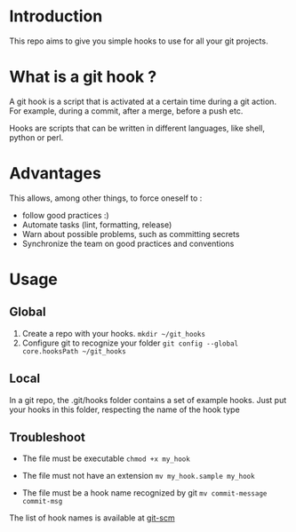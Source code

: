 # Introduction

This repo aims to give you simple hooks to use for all your git projects.

# What is a git hook ?

A git hook is a script that is activated at a certain time during a git action. For example, during a commit, after a merge, before a push etc.

Hooks are scripts that can be written in different languages, like shell, python or perl.

# Advantages 

This allows, among other things, to force oneself to :
- follow good practices :)
- Automate tasks (lint, formatting, release)
- Warn about possible problems, such as committing secrets
- Synchronize the team on good practices and conventions

# Usage

## Global

1. Create a repo with your hooks.
`mkdir ~/git_hooks`
2. Configure git to recognize your folder
`git config --global core.hooksPath ~/git_hooks`

## Local

In a git repo, the .git/hooks folder contains a set of example hooks. 
Just put your hooks in this folder, respecting the name of the hook type 

## Troubleshoot

- The file must be executable
`chmod +x my_hook`

 
- The file must not have an extension
`mv my_hook.sample my_hook`

- The file must be a hook name recognized by git
`mv commit-message commit-msg`

The list of hook names is available at [git-scm](https://git-scm.com/docs/githooks#_hooks)




